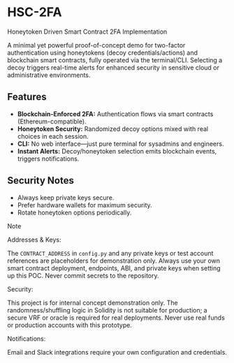 # HSC-2FA
Honeytoken Driven Smart Contract 2FA Implementation

A minimal yet powerful proof-of-concept demo for two-factor authentication using honeytokens (decoy credentials/actions) and blockchain smart contracts, fully operated via the terminal/CLI. Selecting a decoy triggers real-time alerts for enhanced security in sensitive cloud or administrative environments.

## Features

- **Blockchain-Enforced 2FA:** Authentication flows via smart contracts (Ethereum-compatible).
- **Honeytoken Security:** Randomized decoy options mixed with real choices in each session.
- **CLI:** No web interface—just pure terminal for sysadmins and engineers.
- **Instant Alerts:** Decoy/honeytoken selection emits blockchain events, triggers notifications.


## Security Notes

- Always keep private keys secure.
- Prefer hardware wallets for maximum security.
- Rotate honeytoken options periodically.

> [!NOTE]
> Addresses & Keys: <p> The `CONTRACT_ADDRESS` in `config.py` and any private keys or test account references are placeholders for demonstration only. Always use your own smart contract deployment, endpoints, ABI, and private keys when setting up this POC. Never commit secrets to the repository. </p>
> Security: <p> This project is for internal concept demonstration only. The randomness/shuffling logic in Solidity is not suitable for production; a secure VRF or oracle is required for real deployments. Never use real funds or production accounts with this prototype. </p>
> Notifications: <p> Email and Slack integrations require your own configuration and credentials. </p>
